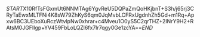 $START$X10RfTsFGxmUt6NNMTAg6YgvReU5DQPaZmQoHKjbnT+S3h/j65rj3CRyTaEwxMLTFNi4K8sW79ZhKyS6qm0JqMvbLCFRxUgdnhZh5Gd+m1Rq+Apxw6BC3UEboXuRczWtvlpNw0xhrar+c4Mveu1O0yS5C2qrTHZ+2INrY9H2+RAtsM0JGFIlgp+YV459FbLoLQZl6fx7lr7qgy0Ge1zcYA==$END$